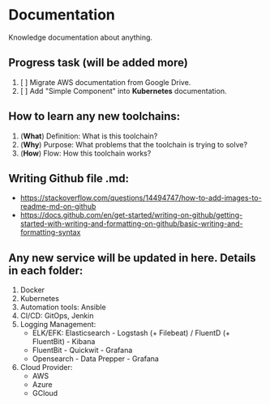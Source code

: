 # Documentation
Knowledge documentation about anything.

## Progress task (will be added more)
1. [ ] Migrate AWS documentation from Google Drive.
2. [ ] Add "Simple Component" into **Kubernetes** documentation. 

## How to learn any new toolchains:
1. (**What**) Definition: What is this toolchain?
2. (**Why**) Purpose: What problems that the toolchain is trying to solve?
3. (**How**) Flow: How this toolchain works?

## Writing Github file .md:
- https://stackoverflow.com/questions/14494747/how-to-add-images-to-readme-md-on-github
- https://docs.github.com/en/get-started/writing-on-github/getting-started-with-writing-and-formatting-on-github/basic-writing-and-formatting-syntax

## Any new service will be updated in here. Details in each folder:
1. Docker
2. Kubernetes
3. Automation tools: Ansible
4. CI/CD: GitOps, Jenkin
5. Logging Management:
    - ELK/EFK: Elasticsearch - Logstash (+ Filebeat) / FluentD (+ FluentBit) - Kibana
    - FluentBit - Quickwit - Grafana
    - Opensearch - Data Prepper - Grafana
6. Cloud Provider:
    - AWS
    - Azure
    - GCloud

